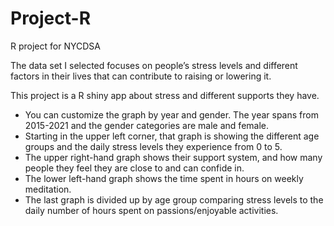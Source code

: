 # Project-R
R project for NYCDSA
 

The data set I selected focuses on people’s stress levels and different factors in their lives that can contribute to raising or lowering it. 

This project is a R shiny app about stress and different supports they have.

- You can customize the graph by year and gender. The year spans from 2015-2021 and the gender categories are male and female. 
- Starting in the upper left corner, that graph is showing the different age groups and the daily stress levels they experience from 0 to 5. 
- The upper right-hand graph shows their support system, and how many people they feel they are close to and can confide in. 
- The lower left-hand graph shows the time spent in hours on weekly meditation. 
- The last graph is divided up by age group comparing stress levels to the daily number of hours spent on passions/enjoyable activities. 
